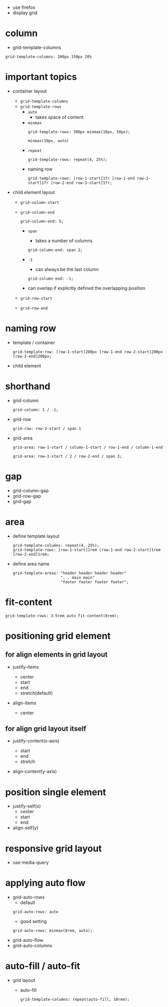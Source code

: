 - use firefox
- display grid

# column

- grid-template-columns

```
grid-template-columns: 200px 150px 20%
```

# important topics

- container layout

  - `grid-template-columns`
  - `grid-template-rows`
    - `auto`
      - takes space of content
    - `minmax`
      ```
      grid-template-rows: 300px minmax(10px, 50px);
      ```
      ```
      minmax(10px, auto)
      ```
    - `repeat`
      ```
      grid-template-rows: repeat(4, 25%);
      ```
    - naming row
      ```
      grid-template-rows: [row-1-start]1fr [row-1-end row-2-start]1fr [row-2-end row-3-start]1fr;
      ```

- child element layout

  - `grid-column-start`
  - `grid-column-end`

    ```
    grid-column-end: 5;
    ```

    - `span`
      - takes a number of columns
      ```
      grid-column-end: span 2;
      ```
    - `-1`

      - can always be the last column

      ```
      grid-column-end: -1;
      ```

    - can overlap if explicitly defined the overlapping position

  - `grid-row-start`
  - `grid-row-end`

# naming row

- template / container

  ```
  grid-template-row: [row-1-start]200px [row-1-end row-2-start]200px [row-2-end]200px;
  ```

- child element

# shorthand

- grid-column
  ```
  grid-column: 1 / -1;
  ```
- grid-row

  ```
  grid-row: row-2-start / span 1
  ```

- grid-area
  ```
  grid-area: row-1-start / column-1-start / row-1-end / column-1-end
  ```
  ```
  grid-area: row-1-start / 2 / row-2-end / span 3;
  ```

# gap

- grid-column-gap
- grid-row-gap
- grid-gap

# area

- define template layout
  ```
  grid-template-columns: repeat(4, 25%);
  grid-template-rows: [row-1-start]1rem [row-1-end row-2-start]1rem [row-2-end]1rem;
  ```
- define area name
  ```
  grid-template-areas: "header header header header"
                       ". . main main"
                       "footer footer footer footer";
  ```

# fit-content

```
grid-template-rows: 3.5rem auto fit-content(8rem);
```

# positioning grid element

## for align elements in grid layout

- justify-items

  - center
  - start
  - end
  - stretch(default)

- align-items
  - center

## for align grid layout itself

- justify-content(x-axis)

  - start
  - end
  - stretch

- align-content(y-axis)

# position single element

- justify-self(x)
  - center
  - start
  - end
- align-self(y)

# responsive grid layout

- use media-query

# applying auto flow

- grid-auto-rows
  - default
  ```
  grid-auto-rows: auto
  ```
  - good setting
  ```
  grid-auto-rows: minmax(8rem, auto);
  ```
- grid-auto-flow
- grid-auto-columns

# auto-fill / auto-fit

- grid layout

  - auto-fill

    ```
    grid-template-columns: repeat(auto-fill, 10rem);
    ```
